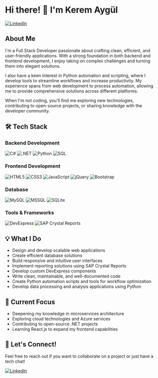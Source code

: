 # Hi there! 👋 I'm Kerem Aygül

[![LinkedIn](https://img.shields.io/badge/LinkedIn-keremaygul-blue?style=flat&logo=linkedin)](https://www.linkedin.com/in/keremaygul)

## About Me
I'm a Full Stack Developer passionate about crafting clean, efficient, and user-friendly applications. With a strong foundation in both backend and frontend development, I enjoy taking on complex challenges and turning them into elegant solutions.

I also have a keen interest in Python automation and scripting, where I develop tools to streamline workflows and increase productivity. My experience spans from web development to process automation, allowing me to provide comprehensive solutions across different platforms.

When I'm not coding, you'll find me exploring new technologies, contributing to open-source projects, or sharing knowledge with the developer community.

## 🛠 Tech Stack

### Backend Development
![C#](https://img.shields.io/badge/C%23-239120?style=flat&logo=c-sharp&logoColor=white)
![.NET](https://img.shields.io/badge/.NET-512BD4?style=flat&logo=dotnet&logoColor=white)
![Python](https://img.shields.io/badge/Python-3776AB?style=flat&logo=python&logoColor=white)
![SQL](https://img.shields.io/badge/SQL-4479A1?style=flat&logo=mysql&logoColor=white)

### Frontend Development
![HTML5](https://img.shields.io/badge/HTML5-E34F26?style=flat&logo=html5&logoColor=white)
![CSS3](https://img.shields.io/badge/CSS3-1572B6?style=flat&logo=css3&logoColor=white)
![JavaScript](https://img.shields.io/badge/JavaScript-F7DF1E?style=flat&logo=javascript&logoColor=black)
![jQuery](https://img.shields.io/badge/jQuery-0769AD?style=flat&logo=jquery&logoColor=white)
![Bootstrap](https://img.shields.io/badge/Bootstrap-7952B3?style=flat&logo=bootstrap&logoColor=white)

### Database
![MySQL](https://img.shields.io/badge/MySQL-4479A1?style=flat&logo=mysql&logoColor=white)
![MSSQL](https://img.shields.io/badge/MSSQL-CC2927?style=flat&logo=microsoft-sql-server&logoColor=white)
![SQLite](https://img.shields.io/badge/SQLite-003B57?style=flat&logo=sqlite&logoColor=white)

### Tools & Frameworks
![DevExpress](https://img.shields.io/badge/DevExpress-FF7200?style=flat&logo=devexpress&logoColor=white)
![SAP Crystal Reports](https://img.shields.io/badge/SAP_Crystal_Reports-0FAAFF?style=flat&logo=sap&logoColor=white)

## 💡 What I Do

- Design and develop scalable web applications
- Create efficient database solutions
- Build responsive and intuitive user interfaces
- Implement reporting solutions using SAP Crystal Reports
- Develop custom DevExpress components
- Write clean, maintainable, and well-documented code
- Create Python automation scripts and tools for workflow optimization
- Develop data processing and analysis applications using Python

## 🎯 Current Focus

- Deepening my knowledge in microservices architecture
- Exploring cloud technologies and Azure services
- Contributing to open-source .NET projects
- Learning React.js to expand my frontend capabilities

## 🤝 Let's Connect!

Feel free to reach out if you want to collaborate on a project or just have a tech chat!

[![LinkedIn](https://img.shields.io/badge/Connect_on-LinkedIn-blue?style=flat&logo=linkedin)](https://www.linkedin.com/in/keremaygul)

